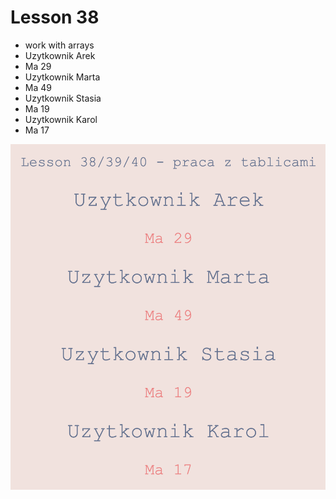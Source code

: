 # Lesson 38
- work with arrays
- Uzytkownik Arek
- Ma 29
- Uzytkownik Marta
- Ma 49
- Uzytkownik Stasia
- Ma 19
- Uzytkownik Karol
- Ma 17

![img](./assets/img.png)